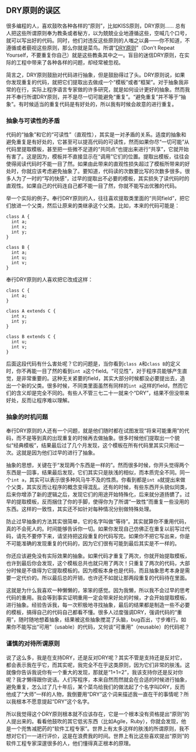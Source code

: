## DRY原则的误区

很多编程的人，喜欢鼓吹各种各样的“原则”，比如KISS原则，DRY原则…… 总有人把这些所谓原则奉为教条或者秘方，以为兢兢业业地遵循这些，空喊几个口号，就可以写出好的代码。同时，他们对违反这些原则的人嗤之以鼻——你不知道，不遵循或者藐视这些原则，那么你就是菜鸟。所谓“[DRY原则](http://en.wikipedia.org/wiki/Don%27t_repeat_yourself)”（Don’t Repeat Yourself，不要重复你自己）就是这些教条其中之一。盲目的迷信DRY原则，在实际的工程中带来了各种各样的问题，却经常被忽视。

简言之，DRY原则鼓励对代码进行抽象，但是鼓励得过了头。DRY原则说，如果你发现重复的代码，就把它们提取出去做成一个“模板”或者“框架”。对于抽象我非常的在行，实际上程序语言专家做的许多研究，就是如何设计更好的抽象。然而我并不奉行所谓DRY原则，并不是尽一切可能避免“重复”。“避免重复”并不等于“抽象”。有时候适当的重复代码是有好处的，所以我有时候会故意的进行重复。

### 抽象与可读性的矛盾

代码的“抽象”和它的“可读性”（直观性），其实是一对矛盾的关系。适度的抽象和避免重复是有好处的，它甚至可以提高代码的可读性，然而如果你尽“一切可能”从代码里提取模板，甚至把一些微不足道的“共同点”也提出来进行“共享”，它就开始有害了。这是因为，模板并不直接显示在“调用”它们的位置。提取出模板，往往会使得阅读代码时不能一目了然。如果由此带来的直观性损失超过了模板所带来的好处时，你就应该考虑避免抽象了。要知道，代码读的次数要比写的次数多很多。很多人为了一时的“写的快感”，过早的提取出不必要的模板，其实损失了读代码时的直观性。如果自己的代码连自己都不能一目了然，你就不能写出优雅的代码。

举一个实际的例子。奉行DRY原则的人，往往喜欢提取类里面的“共同field”，把它们放进一个父类，然后让原来的类继承这个父类。比如，本来的代码可能是：

<div class="language-java highlighter-rouge">

<div class="highlight">

    class A {
      int a;
      int x;
      int y;
    }

    class B {
      int a;
      int u;
      int v;
    }

</div>

</div>

奉行DRY原则的人喜欢把它改成这样：

<div class="language-java highlighter-rouge">

<div class="highlight">

    class C {
      int a;
    }

    class A extends C {
      int x;
      int y;
    }

    class B extends C {
      int u;
      int v;
    }

</div>

</div>

后面这段代码有什么害处呢？它的问题是，当你看到`class A`和`class B`的定义时，你不再能一目了然的看到`int a`这个field。“可见性”，对于程序员能够产生直觉，是非常重要的。这种无关紧要的field，其实大部分时候都没必要提出去，造出一个新的父类。很多时候，不同类里面虽然有同样的`int a`这样的field，然而它们的含义却是完全不同的。有些人不管三七二十一就来个“DRY”，结果不但没带来好处，反而让程序难以理解。

### 抽象的时机问题

奉行DRY原则的人还有一个问题，就是他们随时都在试图发现“将来可能重用”的代码，而不是等到真的出现重复的时候再去做抽象。很多时候他们提取出一个貌似“经典模板”，结果最后过了几个月发现，这个模板在所有代码里其实只用过一次。这就是因为他们过早的进行了抽象。

抽象的思想，关键在于“发现两个东西是一样的”。然而很多时候，你开头觉得两个东西是一回事，结果最后发现，它们其实只是肤浅的相似，而本质完全不同。同一个`int a`，其实可以表示很多种风马牛不及的性质。你看到都是`int a`就提出来做个父类，其实反而让程序的概念变得混乱。还有的时候，有些东西开头貌似同类，后来你增添了新的逻辑之后，发现它们的用途开始特殊化，后来就分道扬镳了。过早的提取模板，反而捆住了你的手脚，使得你为了所谓“一致性”而重复一些没用的东西。这样的一致性，其实还不如针对每种情况分别做特殊处理。

防止过早抽象的方法其实很简单，它的名字叫做“等待”。其实就算你不重用代码，真的不会死人的。时间能够告诉你一切。如果你发现自己仿佛正在重复以前写过代码，请先不要停下来，请坚持把这段重复的代码写完。如果你不把它写出来，你是不可能准确的发现重复的代码的，因为它们很有可能到最后其实是不一样的。

你还应该避免没有实际效果的抽象。如果代码才重复了两次，你就开始提取模板，也许到最后你会发现，这个模板总共也就只用了两次！只重复了两次的代码，大部分时候是不值得为它提取模板的。因为模板本身也是代码，而且抽象思考本身是需要一定代价的。所以最后总的开销，也许还不如就让那两段重复的代码待在里面。

这就是为什么我喜欢一种懒懒的，笨笨的感觉。因为我懒，所以我不会过早的思考代码的重用。我会等到事实证明重用一定会带来好处的时候，才会开始提取模板，进行抽象。经验告诉我，每一次积极地寻找抽象，最后的结果都是制造一些不必要的模板，搞得自己的代码自己都看不懂。很多人过度强调DRY，强调代码的“重用”，随时随地想着抽象，结果被这些抽象搅混了头脑，bug百出，寸步难行。如果你不能写出“可用”（usable）的代码，又何谈“可重用”（reusable）的代码呢？

### 谨慎的对待所谓原则

说了这么多，我是在支持DRY，还是反对DRY呢？其实不管是支持还是反对它，都会表示我在乎它，而其实呢，我完全不在乎这类原则，因为它们非常的肤浅。这就像你告诉我说你有一个重大的发现，那就是“1+1=2”，我该支持你还是反对你呢？我才懒得跟你说话。人们写程序，本来自然而然就会在合适的时候进行抽象，避免重复，怎么过了几十年后，某个菜鸟给我们的做法起了个名字叫DRY，反而他成了“大师”一样的人物，我倒要用“DRY”这个词来描述我一直在干的事情呢？所以我根本不愿意提起“DRY”这个名字。

所以我觉得这个DRY原则根本就不应该存在，它是一个根本没有资格提出“原则”的人提出来的。看看他鼓吹的其它低劣东西（比如Agile，Ruby），你就会发现，他是一个兜售减肥药的“软件工程专家”。世界上有太多这样的肤浅的所谓原则，我不想对它们一一进行评价，这是在浪费我的时间。世界上有比这些喜欢提出“原则”的软件工程专家深邃很多的人，他们懂得真正根本的原理。
